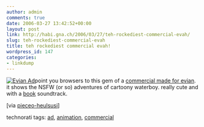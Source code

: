 ```yaml
---
author: admin
comments: true
date: 2006-03-27 13:42:52+00:00
layout: post
link: http://habi.gna.ch/2006/03/27/teh-rockediest-commercial-evah/
slug: teh-rockediest-commercial-evah
title: teh rockediest commercial evah!
wordpress_id: 147
categories:
- linkdump
---
```



[![Evian Ad](http://habi.gna.ch/blog/images/evian_ad-tm.jpg)](http://habi.gna.ch/blog/images/evian_ad.jpg)point you browsers to this gem of a [commercial made for evian](http://www.epica-awards.org/assets/epica/2004/winners/film/flv/06037.htm). it shows the NSFW (or so) adventures of cartoony  waterboy. really cute and with a [book](http://book.urbanup.com/910471) soundtrack.



[via [pieceo-heulsusi](http://pieceoplastic.com/index.php/2252/ruff-linkage-200612/)]





technorati tags: [ad](http://www.technorati.com/tag/ad), [animation](http://www.technorati.com/tag/animation), [commercial](http://www.technorati.com/tag/commercial)
